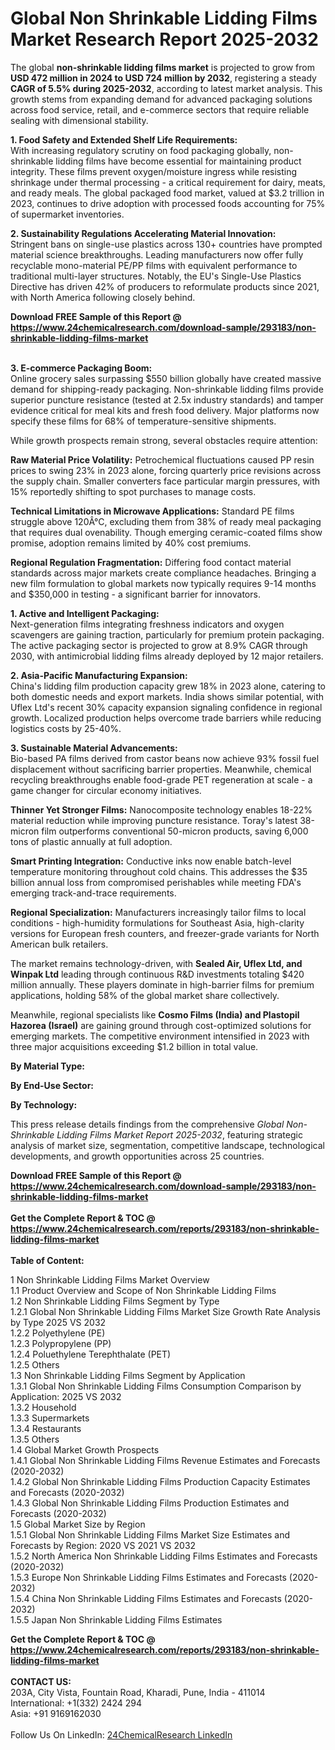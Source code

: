 <h1>Global Non Shrinkable Lidding Films Market Research Report 2025-2032</h1><p>The global <strong>non-shrinkable lidding films market</strong> is projected to grow from <strong>USD 472 million in 2024 to USD 724 million by 2032</strong>, registering a steady <strong>CAGR of 5.5% during 2025-2032</strong>, according to latest market analysis. This growth stems from expanding demand for advanced packaging solutions across food service, retail, and e-commerce sectors that require reliable sealing with dimensional stability.</p><p><strong>1. Food Safety and Extended Shelf Life Requirements:</strong><br>
With increasing regulatory scrutiny on food packaging globally, non-shrinkable lidding films have become essential for maintaining product integrity. These films prevent oxygen/moisture ingress while resisting shrinkage under thermal processing - a critical requirement for dairy, meats, and ready meals. The global packaged food market, valued at $3.2 trillion in 2023, continues to drive adoption with processed foods accounting for 75% of supermarket inventories.</p><p><strong>2. Sustainability Regulations Accelerating Material Innovation:</strong><br>
Stringent bans on single-use plastics across 130+ countries have prompted material science breakthroughs. Leading manufacturers now offer fully recyclable mono-material PE/PP films with equivalent performance to traditional multi-layer structures. Notably, the EU's Single-Use Plastics Directive has driven 42% of producers to reformulate products since 2021, with North America following closely behind.</p><div><b>Download FREE Sample of this Report @ 
            <a href="https://www.24chemicalresearch.com/download-sample/293183/non-shrinkable-lidding-films-market">
            https://www.24chemicalresearch.com/download-sample/293183/non-shrinkable-lidding-films-market</a></b></div><br><p><strong>3. E-commerce Packaging Boom:</strong><br>
Online grocery sales surpassing $550 billion globally have created massive demand for shipping-ready packaging. Non-shrinkable lidding films provide superior puncture resistance (tested at 2.5x industry standards) and tamper evidence critical for meal kits and fresh food delivery. Major platforms now specify these films for 68% of temperature-sensitive shipments.</p><p>While growth prospects remain strong, several obstacles require attention:</p><p><strong>Raw Material Price Volatility:</strong> Petrochemical fluctuations caused PP resin prices to swing 23% in 2023 alone, forcing quarterly price revisions across the supply chain. Smaller converters face particular margin pressures, with 15% reportedly shifting to spot purchases to manage costs.</p><p><strong>Technical Limitations in Microwave Applications:</strong> Standard PE films struggle above 120Â°C, excluding them from 38% of ready meal packaging that requires dual ovenability. Though emerging ceramic-coated films show promise, adoption remains limited by 40% cost premiums.</p><p><strong>Regional Regulation Fragmentation:</strong> Differing food contact material standards across major markets create compliance headaches. Bringing a new film formulation to global markets now typically requires 9-14 months and $350,000 in testing - a significant barrier for innovators.</p><p><strong>1. Active and Intelligent Packaging:</strong><br>
Next-generation films integrating freshness indicators and oxygen scavengers are gaining traction, particularly for premium protein packaging. The active packaging sector is projected to grow at 8.9% CAGR through 2030, with antimicrobial lidding films already deployed by 12 major retailers.</p><p><strong>2. Asia-Pacific Manufacturing Expansion:</strong><br>
China's lidding film production capacity grew 18% in 2023 alone, catering to both domestic needs and export markets. India shows similar potential, with Uflex Ltd's recent 30% capacity expansion signaling confidence in regional growth. Localized production helps overcome trade barriers while reducing logistics costs by 25-40%.</p><p><strong>3. Sustainable Material Advancements:</strong><br>
Bio-based PA films derived from castor beans now achieve 93% fossil fuel displacement without sacrificing barrier properties. Meanwhile, chemical recycling breakthroughs enable food-grade PET regeneration at scale - a game changer for circular economy initiatives.</p><p><strong>Thinner Yet Stronger Films:</strong> Nanocomposite technology enables 18-22% material reduction while improving puncture resistance. Toray's latest 38-micron film outperforms conventional 50-micron products, saving 6,000 tons of plastic annually at full adoption.</p><p><strong>Smart Printing Integration:</strong> Conductive inks now enable batch-level temperature monitoring throughout cold chains. This addresses the $35 billion annual loss from compromised perishables while meeting FDA's emerging track-and-trace requirements.</p><p><strong>Regional Specialization:</strong> Manufacturers increasingly tailor films to local conditions - high-humidity formulations for Southeast Asia, high-clarity versions for European fresh counters, and freezer-grade variants for North American bulk retailers.</p><p>The market remains technology-driven, with <strong>Sealed Air, Uflex Ltd, and Winpak Ltd</strong> leading through continuous R&amp;D investments totaling $420 million annually. These players dominate in high-barrier films for premium applications, holding 58% of the global market share collectively.</p><p>Meanwhile, regional specialists like <strong>Cosmo Films (India) and Plastopil Hazorea (Israel)</strong> are gaining ground through cost-optimized solutions for emerging markets. The competitive environment intensified in 2023 with three major acquisitions exceeding $1.2 billion in total value.</p><p><strong>By Material Type:</strong></p><p><strong>By End-Use Sector:</strong></p><p><strong>By Technology:</strong></p><p>This press release details findings from the comprehensive <em>Global Non-Shrinkable Lidding Films Market Report 2025-2032</em>, featuring strategic analysis of market size, segmentation, competitive landscape, technological developments, and growth opportunities across 25 countries.</p><div><b>Download FREE Sample of this Report @ 
            <a href="https://www.24chemicalresearch.com/download-sample/293183/non-shrinkable-lidding-films-market">
            https://www.24chemicalresearch.com/download-sample/293183/non-shrinkable-lidding-films-market</a></b></div><br><div><b>Get the Complete Report & TOC @ 
            <a href="https://www.24chemicalresearch.com/reports/293183/non-shrinkable-lidding-films-market">
            https://www.24chemicalresearch.com/reports/293183/non-shrinkable-lidding-films-market</a></b></div><br>
            <b>Table of Content:</b><p>1 Non Shrinkable Lidding Films Market Overview<br />
    1.1 Product Overview and Scope of Non Shrinkable Lidding Films<br />
    1.2 Non Shrinkable Lidding Films Segment by Type<br />
        1.2.1 Global Non Shrinkable Lidding Films Market Size Growth Rate Analysis by Type 2025 VS 2032<br />
        1.2.2 Polyethylene (PE)<br />
        1.2.3 Polypropylene (PP)<br />
        1.2.4 Poluethylene Terephthalate (PET)<br />
        1.2.5 Others<br />
    1.3 Non Shrinkable Lidding Films Segment by Application<br />
        1.3.1 Global Non Shrinkable Lidding Films Consumption Comparison by Application: 2025 VS 2032<br />
        1.3.2 Household<br />
        1.3.3 Supermarkets<br />
        1.3.4 Restaurants<br />
        1.3.5 Others<br />
    1.4 Global Market Growth Prospects<br />
        1.4.1 Global Non Shrinkable Lidding Films Revenue Estimates and Forecasts (2020-2032)<br />
        1.4.2 Global Non Shrinkable Lidding Films Production Capacity Estimates and Forecasts (2020-2032)<br />
        1.4.3 Global Non Shrinkable Lidding Films Production Estimates and Forecasts (2020-2032)<br />
    1.5 Global Market Size by Region<br />
        1.5.1 Global Non Shrinkable Lidding Films Market Size Estimates and Forecasts by Region: 2020 VS 2021 VS 2032<br />
        1.5.2 North America Non Shrinkable Lidding Films Estimates and Forecasts (2020-2032)<br />
        1.5.3 Europe Non Shrinkable Lidding Films Estimates and Forecasts (2020-2032)<br />
        1.5.4 China Non Shrinkable Lidding Films Estimates and Forecasts (2020-2032)<br />
        1.5.5 Japan Non Shrinkable Lidding Films Estimates</p><div><b>Get the Complete Report & TOC @ 
            <a href="https://www.24chemicalresearch.com/reports/293183/non-shrinkable-lidding-films-market">
            https://www.24chemicalresearch.com/reports/293183/non-shrinkable-lidding-films-market</a></b></div><br><b>CONTACT US:</b><br>
            203A, City Vista, Fountain Road, Kharadi, Pune, India - 411014<br>
            International: +1(332) 2424 294<br>
            Asia: +91 9169162030 <br><br>
            Follow Us On LinkedIn: <a href="https://www.linkedin.com/company/24chemicalresearch/">24ChemicalResearch LinkedIn</a>
